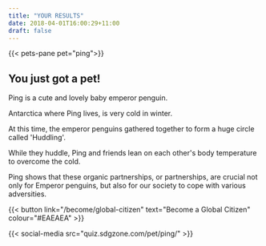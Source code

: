 ```yaml
---
title: "YOUR RESULTS"
date: 2018-04-01T16:00:29+11:00
draft: false
---
```


{{< pets-pane pet="ping">}}

You just got a pet!
---

Ping is a cute and lovely baby emperor penguin. 

Antarctica where Ping lives, is very cold in winter. 

At this time, the emperor penguins gathered together to form a huge circle called 'Huddling'. 

While they huddle, Ping and friends lean on each other's body temperature to overcome the cold. 

Ping shows that these organic partnerships, or partnerships, are crucial not only for Emperor penguins, but also for our society to cope with various adversities.



{{< button link="/become/global-citizen" text="Become a Global Citizen" colour="#EAEAEA" >}}

{{< social-media src="quiz.sdgzone.com/pet/ping/" >}}